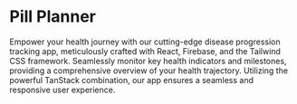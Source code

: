 # Pill Planner

Empower your health journey with our cutting-edge disease progression tracking app, meticulously crafted with React, Firebase, and the Tailwind CSS framework. Seamlessly monitor key health indicators and milestones, providing a comprehensive overview of your health trajectory. Utilizing the powerful TanStack combination, our app ensures a seamless and responsive user experience.

